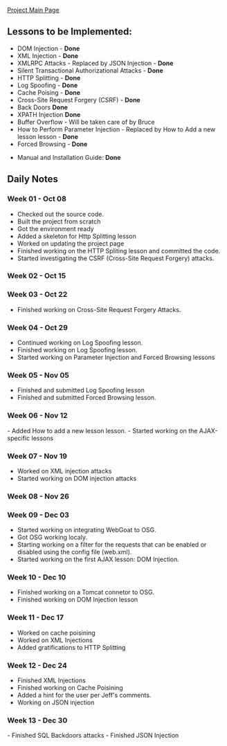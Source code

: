 [Project Main
Page](OWASP_Autumn_of_Code_2006_-_Projects:_Web_Goat "wikilink")

## Lessons to be Implemented:

  - DOM Injection - **Done**
  - XML Injection - **Done**
  - XMLRPC Attacks - Replaced by JSON Injection - **Done**
  - Silent Transactional Authorizational Attacks - **Done**
  - HTTP Splitting - **Done**
  - Log Spoofing - **Done**
  - Cache Poising - **Done**
  - Cross-Site Request Forgery (CSRF) - **Done**
  - Back Doors **Done**
  - XPATH Injection **Done**
  - Buffer Overflow - Will be taken care of by Bruce
  - How to Perform Parameter Injection - Replaced by How to Add a new
    lesson lesson - **Done**
  - Forced Browsing - **Done**

<!-- end list -->

  - Manual and Installation Guide: **Done**

## Daily Notes

### Week 01 - Oct 08

  - Checked out the source code.
  - Built the project from scratch
  - Got the environment ready
  - Added a skeleton for Http Splitting lesson
  - Worked on updating the project page
  - Finished working on the HTTP Spliting lesson and committed the code.
  - Started investigating the CSRF (Cross-Site Request Forgery) attacks.

### Week 02 - Oct 15

### Week 03 - Oct 22

  - Finished working on Cross-Site Request Forgery Attacks.

### Week 04 - Oct 29

  - Continued working on Log Spoofing lesson.
  - Finished working on Log Spoofing lesson.
  - Started working on Parameter Injection and Forced Browsing lessons

### Week 05 - Nov 05

  - Finished and submitted Log Spoofing lesson
  - Finished and submitted Forced Browsing lesson.

### Week 06 - Nov 12

\- Added How to add a new lesson lesson. - Started working on the
AJAX-specific lessons

### Week 07 - Nov 19

  - Worked on XML injection attacks
  - Started working on DOM injection attacks

### Week 08 - Nov 26

### Week 09 - Dec 03

  - Started working on integrating WebGoat to OSG.
  - Got OSG working localy.
  - Starting working on a filter for the requests that can be enabled or
    disabled using the config file (web.xml).
  - Started working on the first AJAX lesson: DOM Injection.

### Week 10 - Dec 10

  - Finished working on a Tomcat connetor to OSG.
  - Finished working on DOM Injection lesson

### Week 11 - Dec 17

  - Worked on cache poisining
  - Worked on XML Injections
  - Added gratifications to HTTP Splitting

### Week 12 - Dec 24

  - Finished XML Injections
  - Finished working on Cache Poisining
  - Added a hint for the user per Jeff's comments.
  - Working on JSON injection

### Week 13 - Dec 30

\- Finished SQL Backdoors attacks - Finished JSON Injection